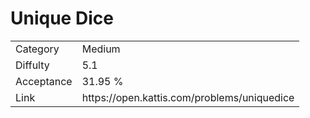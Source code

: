 # Unique Dice

<table>
    <tr>
        <td>Category</td>
        <td>Medium</td>
    </tr>
    <tr>
        <td>Diffulty</td>
        <td>5.1</td>
    </tr>
    <tr>
        <td>Acceptance</td>
        <td>31.95 %</td>
    </tr>
    <tr>
        <td>Link</td>
        <td>https://open.kattis.com/problems/uniquedice</td>
    </tr>
</table>